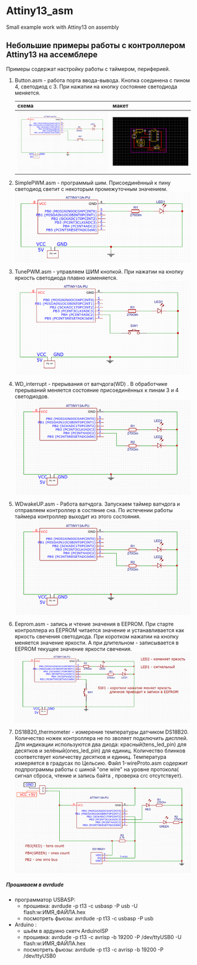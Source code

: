 # Attiny13_asm
Small example work with Attiny13 on assembly
## Небольшие примеры работы с контроллером Attiny13 на ассемблере
Примеры содержат настройку работы с таймером, перифeрией.

1. Button.asm - работа порта ввода-вывода. Кнопка соединена с пином 4, светодиод с 3. 
	При нажатии на кнопку состояние светодиода меняется.
	
	| схема | макет |
	| --------- | --------- |
	| ![Схема](https://github.com/andre-i/Attiny13_asm/blob/master/pict/Button_circuit.png) | ![макет](https://github.com/andre-i/Attiny13_asm/blob/master/pict/Button.png) |
	
2. SimplePWM.asm - программый шим. Присоединённый к пину светодиод светит с некоторым промежуточным значением.
	![simplePWM](https://github.com/andre-i/Attiny13_asm/blob/master/pict/simplePWM.png)
3. TunePWM.asm -  управляем ШИМ кнопкой. При нажатии на кнопку яркость светодиода плавно изменяется. 
	![tunePWM](https://github.com/andre-i/Attiny13_asm/blob/master/pict/tunePWM.png)	
4. WD_interrupt - прерывания от ватчдога(WD) . В обработчике прерываний меняется состояние присоединённых к пинам 3 и 4 светодиодов.  
	![WD_intr](https://github.com/andre-i/Attiny13_asm/blob/master/pict/WD_interrupt.png)
5. WDwakeUP.asm - Работа ватчдога. Запускаем таймер ватчдога и отправляем контроллер в состяние сна. По истечении работы таймера контроллер выходит из этого состояния.
	![WDwakeUP](https://github.com/andre-i/Attiny13_asm/blob/master/pict/WD_interrupt.png)
6. Eeprom.asm - запись и чтениe значения в EEPROM. При старте контроллера из EEPROM читается значение и устанавливается как яркость свечения светодиода. При коротком нажатии на кнопку меняется значение яркости. А при длительном - записывается в EEPROM текущее значение яркости свечения. 
	![EEPROM](https://github.com/andre-i/Attiny13_asm/blob/master/pict/EEPROM.png) 
7. DS18B20_thermometer - измерение температуры датчиком DS18B20. Количество ножек контроллера не по зволяет подключить 
дисплей. Для индикации используются два диода: красный(tens_led_pin) для десятков и зелёный(ones_led_pin) для единиц. Количество блинков соответствует количеству десятков и единиц. Температура измеряется в градусах по Цельсию. Файл 1-wireProto.asm содержит подпрограммы работы с шиной "one wire"  на уровне протокола( сигнал сброса, чтение и запись байта , проверка crc отсутствует).
	![DS18B20_thermometer](https://github.com/andre-i/Attiny13_asm/blob/master/pict/DS18B20_thermometer.png)
	 
##### Прошиваем в avrdude
+ программатор USBASP:
	- прошивка: avrdude -p t13 -c usbasp -P usb -U flash:w:ИМЯ_ФАЙЛА.hex
	- посмотреть фьюзы: avrdude -p t13 -c usbasp -P usb  
+ Arduino :
	- шьём в ардуино скетч  ArduinoISP
	- прошивка: avrdude -p t13  -c avrisp -b 19200 -P /dev/ttyUSB0 -U flash:w:ИМЯ_ФАЙЛА.hex
	- посмотреть фьюзы: avrdude -p t13  -c avrisp -b 19200 -P /dev/ttyUSB0
